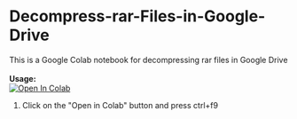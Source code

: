 # Decompress-rar-Files-in-Google-Drive
This is a Google Colab notebook for decompressing rar files in Google Drive
<br><br><b>Usage:</b>
<br>
<a href="https://colab.research.google.com/github/saveitlol/Decompress-rar-Files-in-Google-Drive/blob/master/UnrarfilesinGDrive.ipynb" target="_parent\"><img src="https://colab.research.google.com/assets/colab-badge.svg" alt="Open In Colab"/></a>
1. Click on the "Open in Colab" button and press ctrl+f9
